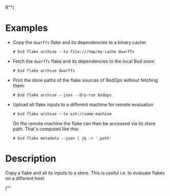 R""(

# Examples

* Copy the `dwarffs` flake and its dependencies to a binary cache:

  ```console
  # bsd flake archive --to file:///tmp/my-cache dwarffs
  ```

* Fetch the `dwarffs` flake and its dependencies to the local Bsd
  store:

  ```console
  # bsd flake archive dwarffs
  ```

* Print the store paths of the flake sources of BsdOps without
  fetching them:

  ```console
  # bsd flake archive --json --dry-run bsdops
  ```

* Upload all flake inputs to a different machine for remote evaluation

  ```
  # bsd flake archive --to ssh://some-machine
  ```

  On the remote machine the flake can then be accessed via its store path. That's computed like this:

  ```
  # bsd flake metadata --json | jq -r '.path'
  ```

# Description

Copy a flake and all its inputs to a store. This is useful i.e. to evaluate flakes on a different host.

)""
